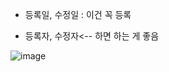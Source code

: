 - 등록일, 수정일 : 이건 꼭 등록

- 등록자, 수정자<-- 하면 하는 게 좋음

![image](https://user-images.githubusercontent.com/108928206/194711293-bf92e7ae-4a24-475e-984a-55dfe135901f.png)
